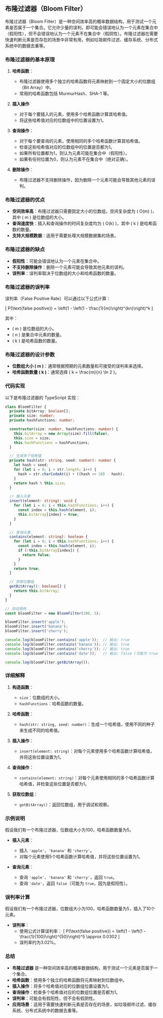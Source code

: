 ## 布隆过滤器（Bloom Filter）

布隆过滤器（Bloom Filter）是一种空间效率高的概率数据结构，用于测试一个元素是否属于一个集合。它允许少量的误判，即可能会错误地认为一个元素在集合中（假阳性），但不会错误地认为一个元素不在集合中（假阴性）。布隆过滤器在需要快速判断元素是否存在的场景中非常有用，例如垃圾邮件过滤、缓存系统、分布式系统中的数据去重等。

### **布隆过滤器的基本原理**

1. **哈希函数**：
    - 布隆过滤器使用多个独立的哈希函数将元素映射到一个固定大小的位数组（Bit Array）中。
    - 常用的哈希函数包括 MurmurHash、SHA-1 等。

2. **插入操作**
    - 对于每个要插入的元素，使用多个哈希函数计算其哈希值。
    - 将这些哈希值对应的位数组中的位置设置为1。

3. **查询操作**：
    - 对于每个要查询的元素，使用相同的多个哈希函数计算其哈希值。
    - 检查这些哈希值对应的位数组中的位置是否都为1。
    - 如果所有位置都为1，则认为元素可能在集合中（假阳性）。
    - 如果有任何位置为0，则认为元素不在集合中（绝对正确）。

4. **删除操作**：
    - 布隆过滤器不支持删除操作，因为删除一个元素可能会导致其他元素的误判。

### **布隆过滤器的优点**

- **空间效率高**：布隆过滤器只需要固定大小的位数组，空间复杂度为 \( O(m) \)，其中 \( m \) 是位数组的大小。
- **查询速度快**：插入和查询操作的时间复杂度均为 \( O(k) \)，其中 \( k \) 是哈希函数的数量。
- **支持大规模数据**：适用于需要处理大规模数据集的场景。

### **布隆过滤器的缺点**

- **假阳性**：可能会错误地认为一个元素在集合中。
- **不支持删除操作**：删除一个元素可能会导致其他元素的误判。
- **误判率**：误判率取决于位数组的大小和哈希函数的数量。

### **布隆过滤器的误判率**

误判率（False Positive Rate）可以通过以下公式计算：

\[ P(\text{false positive}) = \left(1 - \left(1 - \frac{1}{m}\right)^{kn}\right)^k \]

其中：
- \( m \) 是位数组的大小。
- \( n \) 是集合中元素的数量。
- \( k \) 是哈希函数的数量。

### **布隆过滤器的设计参数**

- **位数组大小 \( m \)**：通常根据预期的元素数量和可接受的误判率来选择。
- **哈希函数数量 \( k \)**：通常选择 \( k = \frac{m}{n} \ln 2 \)。

### **代码实现**

以下是布隆过滤器的 TypeScript 实现：

```typescript
class BloomFilter {
  private bitArray: boolean[];
  private size: number;
  private hashFunctions: number;

  constructor(size: number, hashFunctions: number) {
    this.bitArray = new Array(size).fill(false);
    this.size = size;
    this.hashFunctions = hashFunctions;
  }

  // 生成多个哈希值
  private hash(str: string, seed: number): number {
    let hash = seed;
    for (let i = 0; i < str.length; i++) {
      hash = str.charCodeAt(i) + ((hash << 10) - hash);
    }
    return hash % this.size;
  }

  // 插入元素
  insert(element: string): void {
    for (let i = 0; i < this.hashFunctions; i++) {
      const index = this.hash(element, i);
      this.bitArray[index] = true;
    }
  }

  // 查询元素
  contains(element: string): boolean {
    for (let i = 0; i < this.hashFunctions; i++) {
      const index = this.hash(element, i);
      if (!this.bitArray[index]) {
        return false;
      }
    }
    return true;
  }

  // 获取位数组
  getBitArray(): boolean[] {
    return this.bitArray;
  }
}

// 测试用例
const bloomFilter = new BloomFilter(100, 5);

bloomFilter.insert('apple');
bloomFilter.insert('banana');
bloomFilter.insert('cherry');

console.log(bloomFilter.contains('apple'));  // 输出: true
console.log(bloomFilter.contains('banana')); // 输出: true
console.log(bloomFilter.contains('cherry')); // 输出: true
console.log(bloomFilter.contains('date'));   // 输出: false (可能为 true，因为是假阳性)

console.log(bloomFilter.getBitArray());
```


### **详细解释**

1. **构造函数**：
    - `size`：位数组的大小。
    - `hashFunctions`：哈希函数的数量。

2. **哈希函数**：
    - `hash(str: string, seed: number)`：生成一个哈希值，使用不同的种子来生成不同的哈希值。

3. **插入操作**：
    - `insert(element: string)`：对每个元素使用多个哈希函数计算哈希值，并将这些位置设置为1。

4. **查询操作**：
    - `contains(element: string)`：对每个元素使用相同的多个哈希函数计算哈希值，并检查这些位置是否都为1。

5. **获取位数组**：
    - `getBitArray()`：返回位数组，用于调试和观察。

### **示例说明**

假设我们有一个布隆过滤器，位数组大小为100，哈希函数数量为5。

- **插入元素**：
    - 插入 `'apple'`、`'banana'` 和 `'cherry'`。
    - 对每个元素使用5个哈希函数计算哈希值，并将这些位置设置为1。

- **查询元素**：
    - 查询 `'apple'`、`'banana'` 和 `'cherry'`，返回 `true`。
    - 查询 `'date'`，返回 `false`（可能为 `true`，因为是假阳性）。

### **误判率计算**

假设我们有一个布隆过滤器，位数组大小为100，哈希函数数量为5，插入了10个元素。

- **误判率**：
    - 使用公式计算误判率：
      \[ P(\text{false positive}) = \left(1 - \left(1 - \frac{1}{100}\right)^{50}\right)^5 \approx 0.0302 \]
    - 误判率约为3.02%。

### **总结**

- **布隆过滤器** 是一种空间效率高的概率数据结构，用于测试一个元素是否属于一个集合。
- **哈希函数**：使用多个独立的哈希函数将元素映射到位数组中。
- **插入操作**：将多个哈希值对应的位数组位置设置为1。
- **查询操作**：检查多个哈希值对应的位数组位置是否都为1。
- **误判率**：可能会有假阳性，但不会有假阴性。
- **应用场景**：适用于需要快速判断元素是否存在的场景，如垃圾邮件过滤、缓存系统、分布式系统中的数据去重等。
